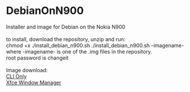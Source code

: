 # DebianOnN900
Installer and image for Debian on the Nokia N900<br>
<br>
to install, download the repository, unzip and run:<br>
chmod +x ./install_debian_n900.sh
./install_debian_n900.sh -imagename- <br>
where -imagename- is one of the .img files in the repository.<br>
root password is changeit
<br>
<br>
Image download:<br>
<a href="https://www.dropbox.com/s/pcyny4ovjrfffwp/Debian_N900_CLI.img?dl=1">CLI Only</a><br>
<a href="https://www.dropbox.com/s/rzr5uikbi7sxq0k/Debian_N900_xfce.img?dl=1">Xfce Window Manager</a>
